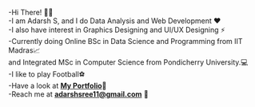 -Hi There! 🙋‍♂️<br>
-I am Adarsh S, and I do Data Analysis and Web Development ❤️<br>
-I also have interest in Graphics Designing and UI/UX Designing ⚡<br>
-Currently doing Online BSc in Data Science and Programming from IIT Madras📈<br>
  and Integrated MSc in Computer Science from Pondicherry University.💻<br>
-I like to play Football⚽<br>
-Have a look at **[My Portfolio](https://adarshsree11.github.io/adarshsree)**👤<br>
-Reach me at **adarshsree11@gmail.com** 📧
